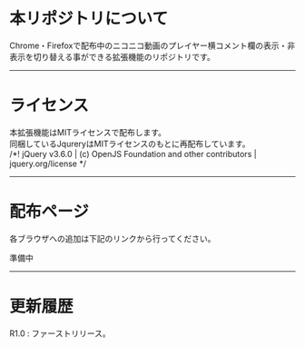 # 本リポジトリについて
Chrome・Firefoxで配布中のニコニコ動画のプレイヤー横コメント欄の表示・非表示を切り替える事ができる拡張機能のリポジトリです。
***
# ライセンス
本拡張機能はMITライセンスで配布します。  
同梱しているJqureryはMITライセンスのもとに再配布しています。  
/*! jQuery v3.6.0 | (c) OpenJS Foundation and other contributors | jquery.org/license */
***

# 配布ページ
各ブラウザへの追加は下記のリンクから行ってください。

準備中
***

# 更新履歴
R1.0 : ファーストリリース。  